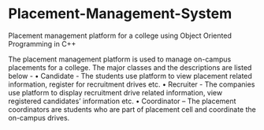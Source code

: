 # Placement-Management-System
Placement management platform for a college using Object Oriented Programming in C++

The placement management platform is used to manage on-campus placements for a college.
The major classes and the descriptions are listed below -
• Candidate - The students use platform to view placement related information, register for
recruitment drives etc.
• Recruiter - The companies use platform to display recruitment drive related information, view
registered candidates’ information etc.
• Coordinator – The placement coordinators are students who are part of placement cell and coordinate the on-campus drives.

